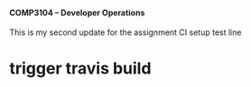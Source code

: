 #### COMP3104 – Developer Operations


This is my second update for the assignment
CI setup test line
# trigger travis build
